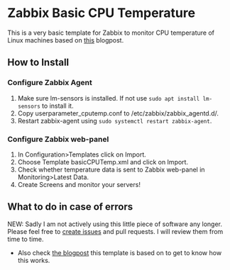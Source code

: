 # Zabbix Basic CPU Temperature
This is a very basic template for Zabbix to monitor CPU temperature of Linux machines based on [this](https://myopsblog.wordpress.com/2016/06/06/cpu-temperature-monitoring-with-zabbix/) blogpost.


## How to Install

### Configure Zabbix Agent
1. Make sure lm-sensors is installed. If not use `sudo apt install lm-sensors` to install it.
2. Copy userparameter_cputemp.conf to /etc/zabbix/zabbix_agentd.d/.
3. Restart zabbix-agent using `sudo systemctl restart zabbix-agent`.

### Configure Zabbix web-panel
1. In Configuration>Templates click on Import.
2. Choose Template basicCPUTemp.xml and click on Import.
3. Check whether temperature data is sent to Zabbix web-panel in Monitoring>Latest Data.
4. Create Screens and monitor your servers!

## What to do in case of errors
NEW: Sadly I am not actively using this little piece of software any longer. Please feel free to [create issues](https://github.com/B1T0/zabbix-basic-cpu-temperature/issues/new) and pull requests. I will review them from time to time.
- Also check [the blogpost](https://myopsblog.wordpress.com/2016/06/06/cpu-temperature-monitoring-with-zabbix/) this template is based on to get to know how this works.

